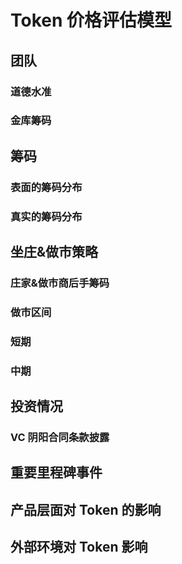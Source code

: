 # Token 价格评估模型

## 团队

### 道德水准

### 金库筹码

## 筹码

### 表面的筹码分布

### 真实的筹码分布

## 坐庄&做市策略

### 庄家&做市商后手筹码

### 做市区间

### 短期

### 中期

## 投资情况

### VC 阴阳合同条款披露

## 重要里程碑事件

## 产品层面对 Token 的影响

## 外部环境对 Token 影响
